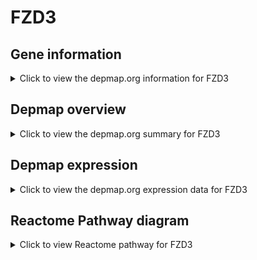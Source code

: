 <h1>FZD3</h1>

<h2>Gene information</h2>
<details>
  <summary>Click to view the depmap.org information for FZD3</summary>
  <iframe src="https://depmap.org/portal/gene/FZD3?tab=about" style="border:none;width:100%;height:800px"></iframe>
</details>

<h2>Depmap overview</h2>
<details>
  <summary>Click to view the depmap.org summary for FZD3</summary>
  <iframe src="https://depmap.org/portal/gene/FZD3?tab=overview" style="border:none;width:100%;height:800px"></iframe>
</details>

<h2>Depmap expression</h2>
<details>
  <summary>Click to view the depmap.org expression data for FZD3</summary>
  <iframe src="https://depmap.org/portal/gene/FZD3?tab=characterization" style="border:none;width:100%;height:800px"></iframe>
</details>



<h2>Reactome Pathway diagram</h2>
<details>
  <summary>Click to view Reactome pathway for FZD3</summary>
  <p>Asymmetric localization of PCP proteins</p>
  <iframe src="https://reactome.org/PathwayBrowser/#/R-HSA-4608870" style="border:none;width:100%;height:800px"></iframe>
</details>



